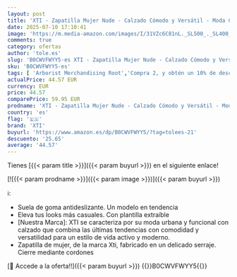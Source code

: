 ```yaml
---
layout: post
title: 'XTI - Zapatilla Mujer Nude - Calzado Cómodo y Versátil - Moda Casual - Modelo 14339703  Talla 40 '
date: 2025-07-10 17:10:41
image: 'https://m.media-amazon.com/images/I/31VZc6C81nL._SL500_._SL400_.jpg'
comments: true
category: ofertas
author: 'tole.es'
slug: 'B0CWVFWYY5-es XTI - Zapatilla Mujer Nude - Calzado Cómodo y Versátil -...'
sku: 'B0CWVFWYY5-es'
tags: [ 'Arborist Merchandising Root','Compra 2, y obtén un 10% de descuento','Compra 2, y obtén un 10% de descuento_Shoes2','Compre 2 y obtenga un 10 % de descuento','Compre 2 y obtenga un 10 % de descuento_Shoes','Moda','Moda Mujer','Self Service','Special Features Stores','Zapatillas casual para mujer','Zapatillas deportivas y de moda para mujer','Zapatos para mujer','c8538d25-3af9-48d3-aeff-5f3ce5572a36_0','c8538d25-3af9-48d3-aeff-5f3ce5572a36_6301','c8538d25-3af9-48d3-aeff-5f3ce5572a36_8401','xti','zapatilla','🇪🇸', ]
actualPrice: 44.57 EUR
currency: EUR
price: 44.57
comparePrice: 59.95 EUR
prodname: 'XTI - Zapatilla Mujer Nude - Calzado Cómodo y Versátil - Moda Casual - Modelo 14339703  Talla 40 '
country: 'es'
flag: '🇪🇸'
brand: 'XTI'
buyurl: 'https://www.amazon.es/dp/B0CWVFWYY5/?tag=tolees-21'
descuento: '25.65'
average: '44.57'
---
```


Tienes [{{< param title >}}]({{< param buyurl >}}) en el siguiente enlace!

[![{{< param prodname >}}]({{< param image >}})]({{< param buyurl >}})

ℹ️:

- Suela de goma antideslizante. Un modelo en tendencia
- Eleva tus looks más casuales. Con plantilla extraíble
- [Nuestra Marca]: XTI se caracteriza por su moda urbana y funcional con calzado que combina las últimas tendencias con comodidad y versatilidad para un estilo de vida activo y moderno.
- Zapatilla de mujer, de la marca Xti, fabricado en un delicado serraje. Cierre mediante cordones

[🛒 Accede a la oferta!!]({{< param buyurl >}})
{{<world>}}B0CWVFWYY5{{</world>}}
